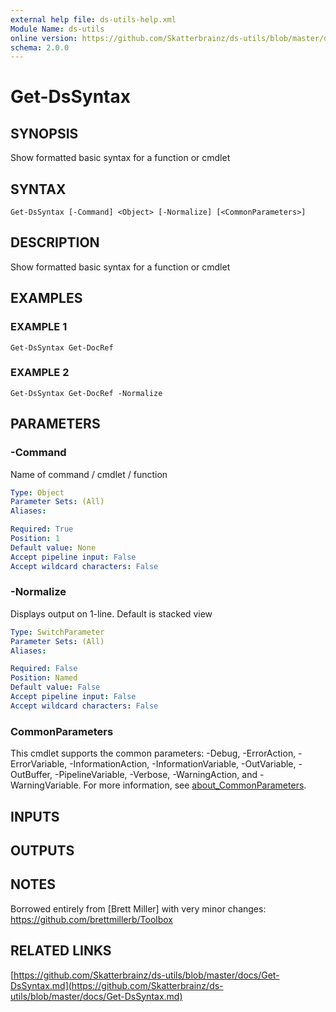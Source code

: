 ```yaml
---
external help file: ds-utils-help.xml
Module Name: ds-utils
online version: https://github.com/Skatterbrainz/ds-utils/blob/master/docs/Get-DsSyntax.md
schema: 2.0.0
---
```


# Get-DsSyntax

## SYNOPSIS
Show formatted basic syntax for a function or cmdlet

## SYNTAX

```
Get-DsSyntax [-Command] <Object> [-Normalize] [<CommonParameters>]
```

## DESCRIPTION
Show formatted basic syntax for a function or cmdlet

## EXAMPLES

### EXAMPLE 1
```
Get-DsSyntax Get-DocRef
```

### EXAMPLE 2
```
Get-DsSyntax Get-DocRef -Normalize
```

## PARAMETERS

### -Command
Name of command / cmdlet / function

```yaml
Type: Object
Parameter Sets: (All)
Aliases:

Required: True
Position: 1
Default value: None
Accept pipeline input: False
Accept wildcard characters: False
```

### -Normalize
Displays output on 1-line.
Default is stacked view

```yaml
Type: SwitchParameter
Parameter Sets: (All)
Aliases:

Required: False
Position: Named
Default value: False
Accept pipeline input: False
Accept wildcard characters: False
```

### CommonParameters
This cmdlet supports the common parameters: -Debug, -ErrorAction, -ErrorVariable, -InformationAction, -InformationVariable, -OutVariable, -OutBuffer, -PipelineVariable, -Verbose, -WarningAction, and -WarningVariable. For more information, see [about_CommonParameters](http://go.microsoft.com/fwlink/?LinkID=113216).

## INPUTS

## OUTPUTS

## NOTES
Borrowed entirely from \[Brett Miller\] with very minor changes: https://github.com/brettmillerb/Toolbox

## RELATED LINKS

[https://github.com/Skatterbrainz/ds-utils/blob/master/docs/Get-DsSyntax.md](https://github.com/Skatterbrainz/ds-utils/blob/master/docs/Get-DsSyntax.md)

